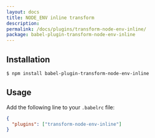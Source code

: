 ```yaml
---
layout: docs
title: NODE_ENV inline transform
description:
permalink: /docs/plugins/transform-node-env-inline/
package: babel-plugin-transform-node-env-inline
---
```


## Installation

```sh
$ npm install babel-plugin-transform-node-env-inline
```

## Usage

Add the following line to your `.babelrc` file:

```json
{
  "plugins": ["transform-node-env-inline"]
}
```
